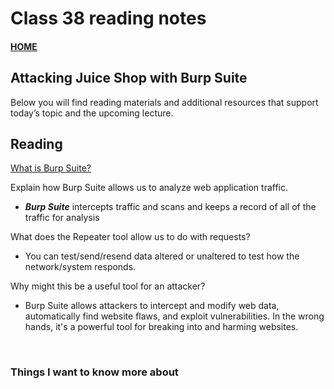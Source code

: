 # Class 38 reading notes

#### [HOME](https://cesarderio.github.io/reading-notes/)

## Attacking Juice Shop with Burp Suite

Below you will find reading materials and additional resources that support today’s topic and the upcoming lecture.

## Reading

[What is Burp Suite?](https://www.technipages.com/what-is-burp-suite)

Explain how Burp Suite allows us to analyze web application traffic.

* ***Burp Suite*** intercepts traffic and scans and keeps a record of all of the traffic for analysis

What does the Repeater tool allow us to do with requests?

* You can test/send/resend data altered or unaltered to test how the network/system responds.

Why might this be a useful tool for an attacker?

* Burp Suite allows attackers to intercept and modify web data, automatically find website flaws, and exploit vulnerabilities. In the wrong hands, it's a powerful tool for breaking into and harming websites.

<br>

### Things I want to know more about

